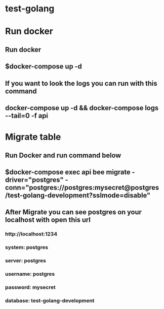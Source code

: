 # test-golang

# Run docker

## Run docker

## $docker-compose up -d

## If you want to look the logs you can run with this command

## docker-compose up -d && docker-compose logs --tail=0 -f api

# Migrate table

## Run Docker and run command below

## $docker-compose exec api bee migrate -driver="postgres" -conn="postgres://postgres:mysecret@postgres/test-golang-development?sslmode=disable"

## After Migrate you can see postgres on your localhost with open this url

### http://localhost:1234

### system: postgres

### server: postgres

### username: postgres

### password: mysecret

### database: test-golang-development
